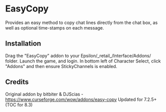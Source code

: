 # EasyCopy
Provides an easy method to copy chat lines directly from the chat box, as well as optional time-stamps on each message.

## Installation
Drag the "EasyCopy" addon to your Epsilon/\_retail_/Interface/Addons/ folder.
Launch the game, and login. In bottom left of Character Select, click "Addons" and then ensure StickyChannels is enabled.

## Credits
Original addon by bitbiter & DJScias - https://www.curseforge.com/wow/addons/easy-copy
Updated for 7.2.5+ (TOC for 8.3)
